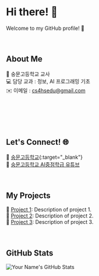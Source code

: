 # Hi there! 👋  
Welcome to my GitHub profile! 🌟  
<br><br>  
  

## About Me  
🏫 숭문고등학교 교사  
💻 담당 교과 : 정보, AI 프로그래밍 기초   
✉️ 이메일 : cs4hsedu@gmail.com   
<br><br>   
<br><br>   


  
## Let's Connect! 🌐  
🔗 [숭문고등학교](https://soongmoon.sen.hs.kr/){:target="_blank"}  
🎥 [숭문고등학교 AI중점학급 유튜브](https://www.youtube.com/@soongmoonai_official)  
<br><br>  
 

  
## My Projects  
📌 [Project 1](https://github.com/project1): Description of project 1.  
📌 [Project 2](https://github.com/project2): Description of project 2.  
📌 [Project 3](https://github.com/project3): Description of project 3.  
<br><br>  


  
## GitHub Stats  
![Your Name's GitHub Stats](https://github-readme-stats.vercel.app/api?username=yourusername&show_icons=true&theme=dark)  


<br><br>  

